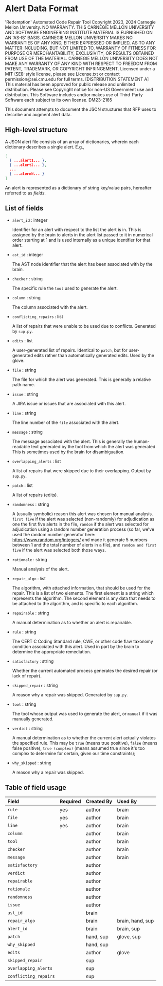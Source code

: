 # Alert Data Format

<legal>
'Redemption' Automated Code Repair Tool
Copyright 2023, 2024 Carnegie Mellon University.
NO WARRANTY. THIS CARNEGIE MELLON UNIVERSITY AND SOFTWARE ENGINEERING
INSTITUTE MATERIAL IS FURNISHED ON AN 'AS-IS' BASIS. CARNEGIE MELLON
UNIVERSITY MAKES NO WARRANTIES OF ANY KIND, EITHER EXPRESSED OR IMPLIED,
AS TO ANY MATTER INCLUDING, BUT NOT LIMITED TO, WARRANTY OF FITNESS FOR
PURPOSE OR MERCHANTABILITY, EXCLUSIVITY, OR RESULTS OBTAINED FROM USE OF
THE MATERIAL. CARNEGIE MELLON UNIVERSITY DOES NOT MAKE ANY WARRANTY OF ANY
KIND WITH RESPECT TO FREEDOM FROM PATENT, TRADEMARK, OR COPYRIGHT
INFRINGEMENT.
Licensed under a MIT (SEI)-style license, please see License.txt or
contact permission@sei.cmu.edu for full terms.
[DISTRIBUTION STATEMENT A] This material has been approved for public
release and unlimited distribution.  Please see Copyright notice for
non-US Government use and distribution.
This Software includes and/or makes use of Third-Party Software each
subject to its own license.
DM23-2165
</legal>

This document attempts to document the JSON structures that RFP uses
to describe and augment alert data.

## High-level structure

A JSON alert file consists of an array of dictionaries, wherein each
dictionary describes a single alert.  E.g.,

```json
[
  { ...alert1... },
  { ...alert2... },
  ...
  { ...alernN... }
]
```

An alert is represented as a dictionary of string key/value pairs,
hereafter referred to as *fields*.

## List of fields

* `alert_id` : integer

    Identifier for an alert with respect to the list the alert is in.
    This is assigned by the brain to alerts in the alert list passed
    to it in numerical order starting at 1 and is used internally as a
    unique identifier for that alert.

* `ast_id` : integer

    The AST node identifier that the alert has been associated with by
    the brain.

* `checker` : string

    The specific rule the `tool` used to generate the alert.

* `column` : string

    The column associated with the alert.

* `conflicting_repairs` : list

    A list of repairs that were unable to be used due to conflicts.
    Generated by `sup.py`.

* `edits` : list

    A user-generated list of repairs.  Identical to `patch`, but for
    user-generated edits rather than automatically generated edits.
    Used by the glove.

* `file` : string

    The file for which the alert was generated.  This is generally a
    relative path name.

* `issue` : string

    A JIRA issue or issues that are associated with this alert.

* `line` : string

    The line number of the `file` associated with the alert.

* `message` : string

    The message associated with the alert.  This is generally the
    human-readable text generated by the tool from which the alert was
    generated.  This is sometimes used by the brain for
    disambiguation.

* `overlapping_alerts` : list

    A list of repairs that were skipped due to their overlapping.
    Output by `sup.py`.

* `patch` : list

    A list of repairs (edits).

* `randomness` : string

    A (usually symbolic) reason this alert was chosen for manual
    analysis. `first five` if the alert was selected (non-randomly)
    for adjudication as one the first five alerts in the file,
    `random` if the alert was selected for adjudication using a random
    number generation process (so far, we've used the random number
    generator here: https://www.random.org/integers/ and made it
    generate 5 numbers between 1 and the total number of alerts in a
    file), and `random and first five` if the alert was selected both
    those ways.

* `rationale` : string

    Manual analysis of the alert.

* `repair_algo` : list

    The algorithm, with attached information, that should be used for
    the repair.  This is a list of two elements.  The first element is
    a string which represents the algorithm.  The second element is
    any data that needs to be attached to the algorithm, and is
    specific to each algorithm.

* `repairable` : string

    A manual determination as to whether an alert is repairable.

* `rule` : string

    The CERT C Coding Standard rule, CWE, or other code flaw taxonomy
    condition associated with this alert.  Used in part by the brain
    to determine the appropriate remediation.

* `satisfactory` : string

    Whether the current automated process generates the desired repair
    (or lack of repair).

* `skipped_repair` : string

    A reason why a repair was skipped.  Generated by `sup.py`.

* `tool` : string

    The tool whose output was used to generate the alert, or `manual`
    if it was manually generated.

* `verdict` : string

    A manual determination as to whether the current alert actually
    violates the specified rule. This may be `true` (means true
    positive), `false` (means false positive), `true (complex)` (means
    assumed true since it's too complex to determine for certain,
    given our time constraints);

* `why_skipped` : string

    A reason why a repair was skipped.

## Table of field usage

| Field                 | Required | Created By | Used By          |
|:----------------------|----------|:-----------|:-----------------|
| `rule`                | yes      | author     | brain            |
| `file`                | yes      | author     | brain            |
| `line`                | yes      | author     | brain            |
| `column`              |          | author     | brain            |
| `tool`                |          | author     | brain            |
| `checker`             |          | author     | brain            |
| `message`             |          | author     | brain            |
| `satisfactory`        |          | author     |                  |
| `verdict`             |          | author     |                  |
| `repairable`          |          | author     |                  |
| `rationale`           |          | author     |                  |
| `randomness`          |          | author     |                  |
| `issue`               |          | author     |                  |
| `ast_id`              |          | brain      |                  |
| `repair_algo`         |          | brain      | brain, hand, sup |
| `alert_id`            |          | brain      | brain, sup       |
| `patch`               |          | hand, sup  | glove, sup       |
| `why_skipped`         |          | hand, sup  |                  |
| `edits`               |          | author     | glove            |
| `skipped_repair`      |          | sup        |                  |
| `overlapping_alerts`  |          | sup        |                  |
| `conflicting_repairs` |          | sup        |                  |
